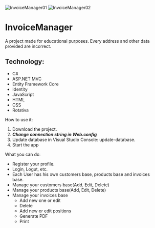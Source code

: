 ![InvoiceManager01](https://user-images.githubusercontent.com/94972458/172715605-7969dc7c-d0ba-48b3-823a-814537912ebc.png)
![InvoiceManager02](https://user-images.githubusercontent.com/94972458/172715631-be2c9813-f32c-41ee-ad66-04e68bff53ed.png)
# InvoiceManager
A project made for educational purposes. Every address and other data provided are incorrect.

## Technology:

- C#
- ASP.NET MVC
- Entity Framework Core
- Identity
- JavaScript
- HTML
- CSS
- Rotativa

How to use it:

1. Download the project.
2. **_Change connection string in Web.config_**
3. Update database in Visual Studio Console: update-database.
4. Start the app

What you can do:

- Register your profile.
- Login, Logut, etc.
- Each User has his own customers base, products base and invoices base.
- Manage your customers base(Add, Edit, Delete)
- Manage your products base(Add, Edit, Delete)
- Manage your invoices base
  - Add new one or edit
  - Delete
  - Add new or edit positions
  - Generate PDF
  - Print
